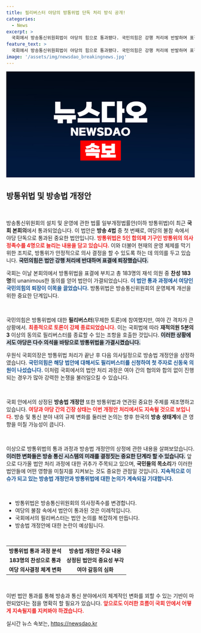 ```yaml
---
title: 필리버스터 야당의 방통위법 단독 처리 방식 공개!
categories:
  - News
excerpt: >
  국회에서 방송통신위원회법이 야당의 힘으로 통과됐다. 국민의힘은 강행 처리에 반발하며 표결에 불참, 이어지는 방송법 개정안의 필리버스터가 시작됐다. 정치적 격돌이 예고되는 지금, 이번 법안 통과의 의미는? 클릭해서 확인하세요!
feature_text: >
  국회에서 방송통신위원회법이 야당의 힘으로 통과됐다. 국민의힘은 강행 처리에 반발하며 표결에 불참, 이어지는 방송법 개정안의 필리버스터가 시작됐다. 정치적 격돌이 예고되는 지금, 이번 법안 통과의 의미는? 클릭해서 확인하세요!
image: '/assets/img/newsdao_breakingnews.jpg'
---
```


<p><img src="/assets/img/newsdao_breakingnews.jpg" alt="pcversion 속보" /></p>

<h2 data-ke-size="size26">방통위법 및 방송법 개정안</h2>

<p data-ke-size="size16">&nbsp;</p>

<p>방송통신위원회의 설치 및 운영에 관한 법률 일부개정법률안(이하 방통위법)이 최근 <strong>국회 본회의</strong>에서 통과되었습니다. 이 법안은 <strong>방송 4법</strong> 중 첫 번째로, 여당의 불참 속에서 야당 단독으로 통과된 중요한 법안입니다. <b><span style="color: #ee2323;">방통위법은 5인 합의제 기구인 방통위의 의사정족수를 4명으로 늘리는 내용을 담고 있습니다.</span></b> 이와 더불어 현재의 운영 체제를 막기 위한 조치로, 방통위가 안정적으로 의사 결정을 할 수 있도록 하는 데 의의를 두고 있습니다. <b><span style="background-color: #21538527;">국민의힘은 법안 강행 처리에 반대하며 표결에 퇴장했습니다.</span></b>  </p>

<p>국회는 이날 본회의에서 방통위법을 표결에 부치고 총 183명의 재석 의원 중 <strong>찬성 183명</strong>의 unanimous한 동의를 얻어 법안이 가결되었습니다. <b><span style="color: #1a5490;">이 법안 통과 과정에서 여당인 국민의힘의 퇴장이 이목을 끌었습니다.</span></b> 방통위법은 방송통신위원회의 운영체계 개선을 위한 중요한 단계입니다.  </p>

<p data-ke-size="size16">&nbsp;</p>

<p>국민의힘은 방통위법에 대한 <strong>필리버스터</strong>(무제한 토론)에 참여했지만, 여야 간 격차가 큰 상황에서. <b><span style="color: #ee2323;">최종적으로 토론이 강제 종료되었습니다.</span></b> 이는 국회법에 따라 <strong>재적의원 5분의 3</strong> 이상의 동의로 필리버스터를 종료할 수 있는 조항을 호출한 것입니다. <b><span style="background-color: #21538527;">이러한 상황에서도 야당은 다수 의석을 바탕으로 방통위법을 가결시켰습니다.</span></b></p>

<p>우원식 국회의장은 방통위법 처리가 끝난 후 다음 의사일정으로 방송법 개정안을 상정하였습니다. <b><span style="color: #1a5490;">국민의힘은 해당 법안에 대해서도 필리버스터를 신청하여 첫 주자로 신동욱 의원이 나섰습니다.</span></b> 이처럼 국회에서의 법안 처리 과정은 여야 간의 협의와 합의 없이 진행되는 경우가 많아 강력한 논쟁을 불러일으킬 수 있습니다.</p>

<p data-ke-size="size16">&nbsp;</p>

<p>국회 안에서의 상정된 <strong>방송법 개정안</strong> 또한 방통위법과 연관된 중요한 주제를 재조명하고 있습니다. <b><span style="color: #ee2323;">여당과 야당 간의 긴장 상태는 이번 개정안 처리에서도 지속될 것으로 보입니다.</span></b> 방송 및 통신 분야 내의 규제 변화를 둘러싼 논의는 향후 한국의 <strong>방송 생태계</strong>에 큰 영향을 미칠 가능성이 큽니다.</p>

<p data-ke-size="size16">&nbsp;</p>

<p>이상으로 방통위법의 통과 과정과 방송법 개정안의 상정에 관한 내용을 살펴보았습니다. <b><span style="background-color: #21538527;">이러한 변화들은 방송 통신 시스템의 미래를 결정짓는 중요한 단계라 할 수 있습니다.</span></b> 앞으로 다가올 법안 처리 과정에 대한 귀추가 주목되고 있으며, <strong>국민들의 목소리</strong>가 이러한 법안들에 어떤 영향을 미칠지를 지켜보는 것도 중요한 관점일 것입니다. <b><span style="color: #1a5490;">지속적으로 이슈가 되고 있는 방송법 개정안과 방통위법에 대한 논의가 계속되길 기대합니다.</span></b></p>

<p data-ke-size="size16">&nbsp;</p>

<ul>
    <li>방통위법은 방송통신위원회의 의사정족수를 변경합니다.</li>
    <li>여당의 불참 속에서 법안이 통과된 것은 이례적입니다.</li>
    <li>국회에서의 필리버스터는 법안 논의를 복잡하게 만듭니다.</li>
    <li>방송법 개정안에 대한 논란이 예상됩니다.</li>
</ul>

<p data-ke-size="size16">&nbsp;</p>

<table style="width: 100%; border-collapse: collapse;">
    <tr>
        <td style="text-align: center; height: 17px;"><b>방통위법 통과 과정 분석</b></td>
        <td style="text-align: center; height: 17px;"><b>방송법 개정안 주요 내용</b></td>
    </tr>
    <tr>
        <td style="text-align: center; height: 17px;"><b>183명의 찬성으로 통과</b></td>
        <td style="text-align: center; height: 17px;"><b>상정된 법안의 중요성 부각</b></td>
    </tr>
    <tr>
        <td style="text-align: center; height: 17px;"><b>여당 의사결정 체계 변화</b></td>
        <td style="text-align: center; height: 17px;"><b>여야 갈등의 심화</b></td>
    </tr>
</table>

<p data-ke-size="size16">&nbsp;</p>

<p>이번 법안 통과를 통해 방송과 통신 분야에서의 체계적인 변화를 꾀할 수 있는 기반이 마련되었다는 점을 명확히 할 필요가 있습니다. <b><span style="color: #ee2323;">앞으로도 이러한 흐름이 국회 안에서 어떻게 지속될지를 지켜봐야 하겠습니다.</span></b></p>
실시간 뉴스 속보는, <a href="https://newsdao.kr" rel="dofollow">https://newsdao.kr</a>


